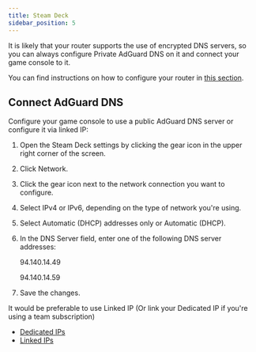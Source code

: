 ```yaml
---
title: Steam Deck
sidebar_position: 5
---
```


It is likely that your router supports the use of encrypted DNS servers, so you can always configure Private AdGuard DNS on it and connect your game console to it.

You can find instructions on how to configure your router in [this section](/connect-devices/routers/routers.md).

## Connect AdGuard DNS

Configure your game console to use a public AdGuard DNS server or configure it via linked IP:

1. Open the Steam Deck settings by clicking the gear icon in the upper right corner of the screen.

1. Click Network.

1. Click the gear icon next to the network connection you want to configure.

1. Select IPv4 or IPv6, depending on the type of network you're using.

1. Select Automatic (DHCP) addresses only or Automatic (DHCP).

1. In the DNS Server field, enter one of the following DNS server addresses:

    94.140.14.49

    94.140.14.59

1. Save the changes.

It would be preferable to use Linked IP (Or link your Dedicated IP if you're using a team subscription)

- [Dedicated IPs](/connect-devices/other-options/dedicated-ip.md)
- [Linked IPs](/connect-devices/other-options/linked-ip.md)
